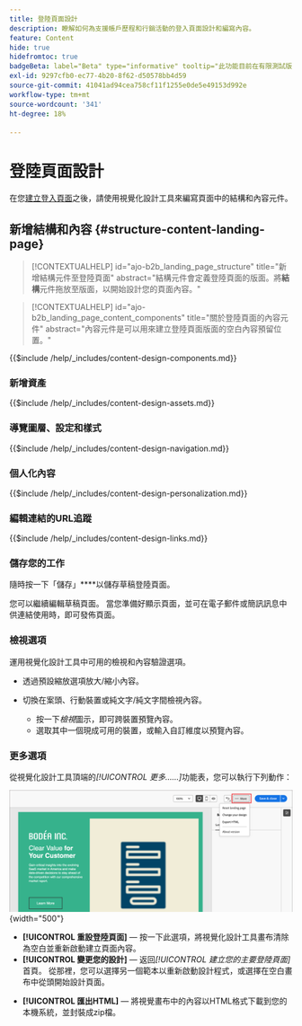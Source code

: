 ```yaml
---
title: 登陸頁面設計
description: 瞭解如何為支援帳戶歷程和行銷活動的登入頁面設計和編寫內容。
feature: Content
hide: true
hidefromtoc: true
badgeBeta: label="Beta" type="informative" tooltip="此功能目前在有限測試版中提供"
exl-id: 9297cfb0-ec77-4b20-8f62-d50578bb4d59
source-git-commit: 41041ad94cea758cf11f1255e0de5e49153d992e
workflow-type: tm+mt
source-wordcount: '341'
ht-degree: 18%

---
```


# 登陸頁面設計

在您[建立登入頁面](./landing-pages.md#create-a-landing-page)之後，請使用視覺化設計工具來編寫頁面中的結構和內容元件。

## 新增結構和內容 {#structure-content-landing-page}

>[!CONTEXTUALHELP]
>id="ajo-b2b_landing_page_structure"
>title="新增結構元件至登陸頁面"
>abstract="結構元件會定義登陸頁面的版面。將&#x200B;**結構**&#x200B;元件拖放至版面，以開始設計您的頁面內容。"

>[!CONTEXTUALHELP]
>id="ajo-b2b_landing_page_content_components"
>title="關於登陸頁面的內容元件"
>abstract="內容元件是可以用來建立登陸頁面版面的空白內容預留位置。"

{{$include /help/_includes/content-design-components.md}}

### 新增資產

{{$include /help/_includes/content-design-assets.md}}

### 導覽圖層、設定和樣式

{{$include /help/_includes/content-design-navigation.md}}

### 個人化內容

{{$include /help/_includes/content-design-personalization.md}}

### 編輯連結的URL追蹤

{{$include /help/_includes/content-design-links.md}}

### 儲存您的工作

隨時按一下「儲存」****&#x200B;以儲存草稿登陸頁面。

您可以繼續編輯草稿頁面。 當您準備好顯示頁面，並可在電子郵件或簡訊訊息中供連結使用時，即可發佈頁面。

### 檢視選項

運用視覺化設計工具中可用的檢視和內容驗證選項。

* 透過預設縮放選項放大/縮小內容。

* 切換在案頭、行動裝置或純文字/純文字間檢視內容。
   * 按一下&#x200B;_檢視_&#x200B;圖示，即可跨裝置預覽內容。
   * 選取其中一個現成可用的裝置，或輸入自訂維度以預覽內容。

### 更多選項

從視覺化設計工具頂端的&#x200B;_[!UICONTROL 更多……]_&#x200B;功能表，您可以執行下列動作：

![按一下[更多]以存取範本動作](./assets/landing-page-designer-more-menu.png){width="500"}

* **[!UICONTROL 重設登陸頁面]** — 按一下此選項，將視覺化設計工具畫布清除為空白並重新啟動建立頁面內容。
* **[!UICONTROL 變更您的設計]** — 返回&#x200B;_[!UICONTROL 建立您的主要登陸頁面]_&#x200B;首頁。 從那裡，您可以選擇另一個範本以重新啟動設計程式，或選擇在空白畫布中從頭開始設計頁面。
<!--- * **[!UICONTROL Save as content template]** - Save the page body as a landing page template to be reused across multiple landing pages. You provide a name and description for the template and save it to the list of saved  landing page templates. -->
* **[!UICONTROL 匯出HTML]** — 將視覺畫布中的內容以HTML格式下載到您的本機系統，並封裝成zip檔。
